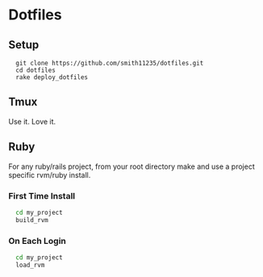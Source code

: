 Dotfiles
========

Setup
-----

```
  git clone https://github.com/smith11235/dotfiles.git
  cd dotfiles
  rake deploy_dotfiles
```

Tmux
----

Use it.  Love it.

Ruby
----

For any ruby/rails project, from your root directory make and use a project specific rvm/ruby install.

### First Time Install

```bash
  cd my_project
  build_rvm
```

### On Each Login

```bash
  cd my_project
  load_rvm
```
